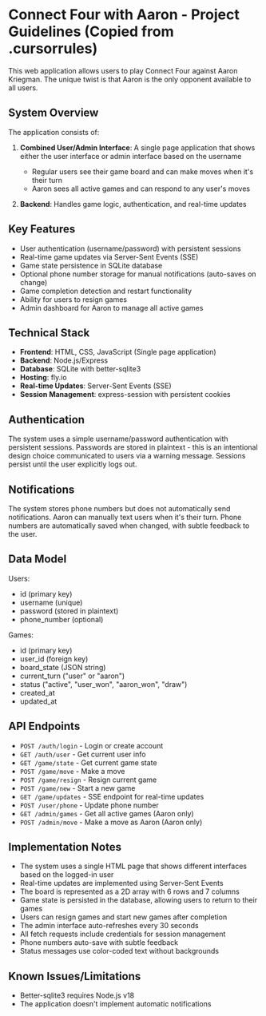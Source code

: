 # Connect Four with Aaron - Project Guidelines (Copied from .cursorrules)

This web application allows users to play Connect Four against Aaron Kriegman. The unique twist is that Aaron is the only opponent available to all users.

## System Overview

The application consists of:

1. **Combined User/Admin Interface**: A single page application that shows either the user interface or admin interface based on the username
   - Regular users see their game board and can make moves when it's their turn
   - Aaron sees all active games and can respond to any user's moves

2. **Backend**: Handles game logic, authentication, and real-time updates

## Key Features

- User authentication (username/password) with persistent sessions
- Real-time game updates via Server-Sent Events (SSE)
- Game state persistence in SQLite database
- Optional phone number storage for manual notifications (auto-saves on change)
- Game completion detection and restart functionality
- Ability for users to resign games
- Admin dashboard for Aaron to manage all active games

## Technical Stack

- **Frontend**: HTML, CSS, JavaScript (Single page application)
- **Backend**: Node.js/Express
- **Database**: SQLite with better-sqlite3
- **Hosting**: fly.io
- **Real-time Updates**: Server-Sent Events (SSE)
- **Session Management**: express-session with persistent cookies

## Authentication

The system uses a simple username/password authentication with persistent sessions. Passwords are stored in plaintext - this is an intentional design choice communicated to users via a warning message. Sessions persist until the user explicitly logs out.

## Notifications

The system stores phone numbers but does not automatically send notifications. Aaron can manually text users when it's their turn. Phone numbers are automatically saved when changed, with subtle feedback to the user.

## Data Model

Users:
- id (primary key)
- username (unique)
- password (stored in plaintext)
- phone_number (optional)

Games:
- id (primary key)
- user_id (foreign key)
- board_state (JSON string)
- current_turn ("user" or "aaron")
- status ("active", "user_won", "aaron_won", "draw")
- created_at
- updated_at

## API Endpoints

- `POST /auth/login` - Login or create account
- `GET /auth/user` - Get current user info
- `GET /game/state` - Get current game state
- `POST /game/move` - Make a move
- `POST /game/resign` - Resign current game
- `POST /game/new` - Start a new game
- `GET /game/updates` - SSE endpoint for real-time updates
- `POST /user/phone` - Update phone number
- `GET /admin/games` - Get all active games (Aaron only)
- `POST /admin/move` - Make a move as Aaron (Aaron only)

## Implementation Notes

- The system uses a single HTML page that shows different interfaces based on the logged-in user
- Real-time updates are implemented using Server-Sent Events
- The board is represented as a 2D array with 6 rows and 7 columns
- Game state is persisted in the database, allowing users to return to their games
- Users can resign games and start new games after completion
- The admin interface auto-refreshes every 30 seconds
- All fetch requests include credentials for session management
- Phone numbers auto-save with subtle feedback
- Status messages use color-coded text without backgrounds

## Known Issues/Limitations

- Better-sqlite3 requires Node.js v18
- The application doesn't implement automatic notifications